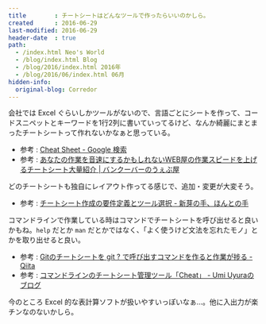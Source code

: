 ```yaml
---
title        : チートシートはどんなツールで作ったらいいのかしら。
created      : 2016-06-29
last-modified: 2016-06-29
header-date  : true
path:
  - /index.html Neo's World
  - /blog/index.html Blog
  - /blog/2016/index.html 2016年
  - /blog/2016/06/index.html 06月
hidden-info:
  original-blog: Corredor
---
```


会社では Excel ぐらいしかツールがないので、言語ごとにシートを作って、コードスニペットとキーワードを1行2列に書いていってるけど、なんか綺麗にまとまったチートシートって作れないかなぁと思っている。

- 参考 : [Cheat Sheet - Google 検索](https://www.google.co.jp/search?q=Cheat+Sheet&tbm=isch)
- 参考 : [あなたの作業を音速にするかもしれないWEB屋の作業スピードを上げるチートシート大量紹介 | バンクーバーのうぇぶ屋](http://webya.opdsgn.com/webtech/youcanfindwhatyouwantcheatsheet/)

どのチートシートも独自にレイアウト作ってる感じで、追加・変更が大変そう。

- 参考 : [チートシート作成の要件定義とツール選択 - 新芽の手、ほんとの手](http://d.hatena.ne.jp/syque/20100422/1271908252)

コマンドラインで作業している時はコマンドでチートシートを呼び出せると良いかもね。`help` だとか `man` だとかではなく、「よく使うけど文法を忘れたモノ」とかを取り出せると良い。

- 参考 : [Gitのチートシートを git ? で呼び出すコマンドを作ると作業が捗る - Qiita](http://qiita.com/yhatt/items/0496d58f90fccca524fd)
- 参考 : [コマンドラインのチートシート管理ツール「Cheat」 - Umi Uyuraのブログ](http://umi-uyura.hatenablog.com/entry/2016/02/09/215126)

今のところ Excel 的な表計算ソフトが扱いやすいっぽいなぁ…。他に入出力が楽チンなのないかしら。
